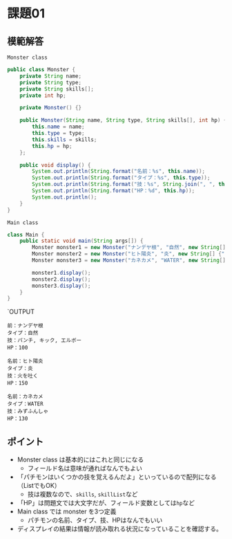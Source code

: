 # 課題01

## 模範解答

`Monster class`

```java
public class Monster {
    private String name;
    private String type;
    private String skills[];
    private int hp;

    private Monster() {}

    public Monster(String name, String type, String skills[], int hp) {
        this.name = name;
        this.type = type;
        this.skills = skills;
        this.hp = hp;
    };

    public void display() {
        System.out.println(String.format("名前：%s", this.name));
        System.out.println(String.format("タイプ：%s", this.type));
        System.out.println(String.format("技：%s", String.join(", ", this.skills)));
        System.out.println(String.format("HP：%d", this.hp));
        System.out.println();
    }
}
```

`Main class`

```java
class Main {
    public static void main(String args[]) {
        Monster monster1 = new Monster("ナンデヤ根", "自然", new String[] {"パンチ", "キック", "エルボー"}, 100);
        Monster monster2 = new Monster("ヒト陽炎", "炎", new String[] {"火を吐く"}, 150);
        Monster monster3 = new Monster("カネカメ", "WATER", new String[] {"みずふんしゃ"}, 130);

        monster1.display();
        monster2.display();
        monster3.display();
    }
}
```

`OUTPUT

```
前：ナンデヤ根
タイプ：自然
技：パンチ, キック, エルボー
HP：100

名前：ヒト陽炎
タイプ：炎
技：火を吐く
HP：150

名前：カネカメ
タイプ：WATER
技：みずふんしゃ
HP：130
```

## ポイント

- Monster class は基本的にはこれと同じになる
    - フィールド名は意味が通ればなんでもよい
- 「パチモンはいくつかの技を覚えるんだよ」といっているので配列になる（ListでもOK）
    - 技は複数なので、`skills`, `skillList`など
- 「HP」は問題文では大文字だが、フィールド変数としては`hp`など
- Main class では monster を3つ定義
    - パチモンの名前、タイプ、技、HPはなんでもいい
- ディスプレイの結果は情報が読み取れる状況になっていることを確認する。
